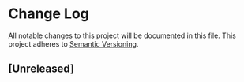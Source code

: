 # Change Log

All notable changes to this project will be documented in this file. This project adheres to [Semantic Versioning](http://semver.org/).


## [Unreleased]
